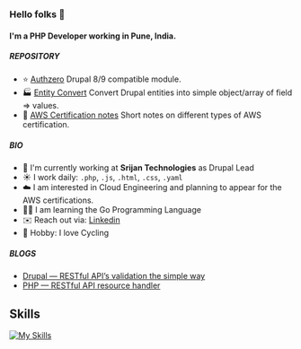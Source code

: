 ### Hello folks 👋

#### I'm a PHP Developer working in Pune, India.

##### REPOSITORY

- :star: [Authzero](https://github.com/vishwac09/authzero) Drupal 8/9 compatible module.
- :factory: [Entity Convert](https://github.com/vishwac09/entity-convert) Convert Drupal entities into simple object/array of field => values.
- :ledger:	 [AWS Certification notes](https://github.com/vishwac09/aws-certification-notes) Short notes on different types of AWS certification.

##### BIO

- :office: I'm currently working at **Srijan Technologies** as Drupal Lead
- :sunny: I work daily: `.php`, `.js`, `.html`, `.css`, `.yaml`
- :cloud: I am interested in Cloud Engineering and planning to appear for the AWS certifications.
- :man_student:	I am learning the Go Programming Language
- :envelope: Reach out via: [Linkedin](https://www.linkedin.com/in/vishwa-chikate-a8222b127/)
- :bicyclist: Hobby: I love Cycling

##### BLOGS
- [Drupal — RESTful API’s validation the simple way](https://medium.com/@vishwa.chikate/drupal-8-9-writing-validation-for-restful-apis-the-simple-way-e7c10b47f71d)
- [PHP — RESTful API resource handler](https://medium.com/@vishwa.chikate/php-restful-api-resource-handlers-c2d8376e1e6c)

## Skills

[![My Skills](https://skills.thijs.gg/icons?i=php,js,react,css,docker,go,html,aws)](https://skills.thijs.gg/icons?i=php,js,react,css,docker,go,html,aws)
